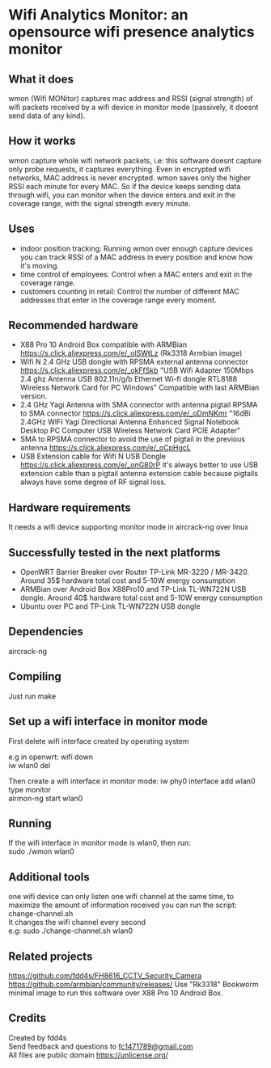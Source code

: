 # Wifi Analytics Monitor: an opensource wifi presence analytics monitor

## What it does

wmon (Wifi MONitor) captures mac address and RSSI (signal strength) of wifi packets received by a wifi device in monitor mode (passively, it doesnt send data of any kind).

## How it works

wmon capture whole wifi network packets, i.e: this software doesnt capture only probe requests, it captures everything. Even in encrypted wifi networks, MAC address is never encrypted. wmon saves only the higher RSSI each minute for every MAC. So if the device keeps sending data through wifi, you can monitor when the device enters and exit in the coverage range, with the signal strength every minute.

## Uses

- indoor position tracking: Running wmon over enough capture devices you can track RSSI of a MAC address in every position and know how it's moving.  
- time control of employees: Control when a MAC enters and exit in the coverage range.  
- customers counting in retail: Control the number of different MAC addresses that enter in the coverage range every moment.

## Recommended hardware

- X88 Pro 10 Android Box compatible with ARMBian https://s.click.aliexpress.com/e/_olSWtLz (Rk3318 Armbian image)  
- Wifi N 2.4 GHz USB dongle with RPSMA external antenna connector https://s.click.aliexpress.com/e/_okFfSkb "USB Wifi Adapter 150Mbps 2.4 ghz Antenna USB 802.11n/g/b Ethernet Wi-fi dongle RTL8188 Wireless Network Card for PC Windows" Compatible with last ARMBian version.  
- 2.4 GHz Yagi Antenna with SMA connector with antenna pigtail RPSMA to SMA connector https://s.click.aliexpress.com/e/_oDmNKmr "16dBi 2.4GHz WIFI Yagi Directional Antenna Enhanced Signal Notebook Desktop PC Computer USB Wireless Network Card PCIE Adapter"  
- SMA to RPSMA connector to avoid the use of pigtail in the previous antenna https://s.click.aliexpress.com/e/_oCpHgcL  
- USB Extension cable for Wifi N USB Dongle https://s.click.aliexpress.com/e/_onG80rP it's always better to use USB extension cable than a pigtail antenna extension cable because pigtails always have some degree of RF signal loss.  

## Hardware requirements

It needs a wifi device supporting monitor mode in aircrack-ng over linux

## Successfully tested in the next platforms

- OpenWRT Barrier Breaker over Router TP-Link MR-3220 / MR-3420. Around 35$ hardware total cost and 5-10W energy consumption  
- ARMBian over Android Box X88Pro10 and TP-Link TL-WN722N USB dongle. Around 40$ hardware total cost and 5-10W energy consumption  
- Ubuntu over PC and TP-Link TL-WN722N USB dongle  

## Dependencies

aircrack-ng

## Compiling

Just run make

## Set up a wifi interface in monitor mode

First delete wifi interface created by operating system

e.g in openwrt: 
	wifi down  
	iw wlan0 del

Then create a wifi interface in monitor mode:
	iw phy0 interface add wlan0 type monitor  
	airmon-ng start wlan0

## Running

If the wifi interface in monitor mode is wlan0, then run:  
sudo ./wmon wlan0  

## Additional tools

one wifi device can only listen one wifi channel at the same time, to maximize the amount of information received you can run the script: change-channel.sh  
It changes the wifi channel every second  
e.g: sudo ./change-channel.sh wlan0

## Related projects

https://github.com/fdd4s/FH8616_CCTV_Security_Camera  
https://github.com/armbian/community/releases/ Use "Rk3318" Bookworm minimal image to run this software over X88 Pro 10 Android Box.  

## Credits

Created by fdd4s  
Send feedback and questions to fc1471789@gmail.com  
All files are public domain https://unlicense.org/
